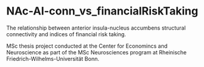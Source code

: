 # NAc-AI-conn_vs_financialRiskTaking
The relationship between anterior insula-nucleus accumbens structural connectivity and indices of financial risk taking.

MSc thesis project conducted at the Center for Economincs and Neuroscience as part of the MSc Neurosciences program at Rheinische Friedrich-Wilhelms-Universität Bonn.
